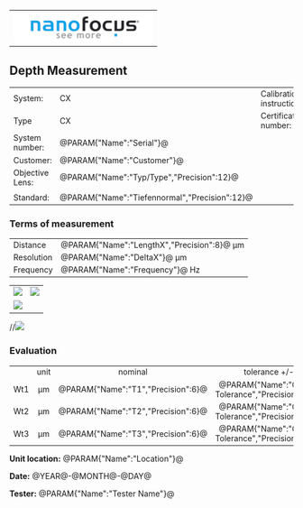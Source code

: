 <!--   EvalAlgoName=NF_NED_Abnahme_Tiefennormal_C3X_A1 -->


||
|-:|
|![](logo.png)|


## Depth Measurement 

 


|||||
|-|-|-|-|
|System: |  CX |Calibration instruction:|  |
|Type|   CX | Certificate number: |@PARAM{"Name":"Serial"}@-@YEAR@@MONTH@@DAY@|
|System number:| @PARAM{"Name":"Serial"}@|||
|Customer:| @PARAM{"Name":"Customer"}@|||
|Objective Lens: |   @PARAM{"Name":"Typ/Type","Precision":12}@ |||
|| |||
|Standard: |@PARAM{"Name":"Tiefennormal","Precision":12}@|||

### Terms of measurement 

|||
|-|-|
|Distance|@PARAM{"Name":"LengthX","Precision":8}@  µm|
|Resolution|@PARAM{"Name":"DeltaX"}@ µm|
|Frequency| @PARAM{"Name":"Frequency"}@ Hz|
 
 
 
 
 

|||
|-|-| 
|![](Tiefennormal_Profil_01.svg)|![](Tiefennormal_Profil_02.svg)|
|![](Tiefennormal_Profil_03.svg)||
 
//![](Tiefennormal_Profil_04.svg)
 
### Evaluation

 

|||||||
|:-:|:-:|:-:|:-:|:-:|:-:|
| |unit  |nominal   | tolerance  +/- | actual  | status|
| Wt1   | µm | @PARAM{"Name":"T1","Precision":6}@ |    @PARAM{"Name":"Groove Tolerance","Precision":12}@ |  <span id="T1">  </span> | <span id="Wt1control"> Ok</span>|
| Wt2   | µm| @PARAM{"Name":"T2","Precision":6}@  |    @PARAM{"Name":"Groove Tolerance","Precision":12}@ |  <span id="T2">  </span> | <span id="Wt2control"> Ok</span>|
| Wt3   | µm| @PARAM{"Name":"T3","Precision":6}@  |    @PARAM{"Name":"Groove Tolerance","Precision":12}@ |  <span id="T3">  </span> | <span id="Wt3control"> Ok</span>|
 
 

__Unit location:__ @PARAM{"Name":"Location"}@

__Date:__ @YEAR@-@MONTH@-@DAY@ 

__Tester:__ @PARAM{"Name":"Tester Name"}@

 

<div id="sumresults">  </div>

<script>

var PARAM = @PJSON{"Set":0}@;

var TValues= PARAM["Depth"].value;


 
var tolerance =  @PARAM{"Name":"Groove Tolerance"}@;
var value =  TValues[0];
document.getElementById("T1").innerHTML = value.toFixed(4);
var nominal = @PARAM{"Name":"T1"}@;
var Result = {"value":0,"nominal":0,"status":"","timestamp":0};
var status = "";

if(  value < nominal-tolerance || value > nominal+tolerance) 
{
 status = "not Ok";
} 
else
{
 status = "Ok";
}
document.getElementById("Wt1control").innerHTML = status;


Result["value"] = value;
Result["nominal"] = nominal;
Result["status"] = status;
Result["timestamp"] = Date.now();
sessionStorage.setItem(document.title+"Result_T1", JSON.stringify(Result));

 
value =  TValues[1];
document.getElementById("T2").innerHTML = value.toFixed(4);
nominal = @PARAM{"Name":"T2"}@;

if(  value < nominal-tolerance || value > nominal+tolerance) 
{
 status = "not Ok";
} 
else
{
 status = "Ok";
}
document.getElementById("Wt2control").innerHTML = status;

Result["value"] = value;
Result["nominal"] = nominal;
Result["status"] = status;
Result["timestamp"] = Date.now();
sessionStorage.setItem(document.title+"Result_T2", JSON.stringify(Result));


 
value =  TValues[2];
document.getElementById("T3").innerHTML = value.toFixed(4);
nominal = @PARAM{"Name":"T3"}@;

if(  value < nominal-tolerance || value > nominal+tolerance) 
{
 status = "not Ok";
} 
else
{
 status = "Ok";
}

document.getElementById("Wt3control").innerHTML = status;

Result["value"] = value;
Result["nominal"] = nominal;
Result["status"] = status;
Result["timestamp"] = Date.now();
sessionStorage.setItem(document.title+"Result_T3", JSON.stringify(Result));

</script>

 